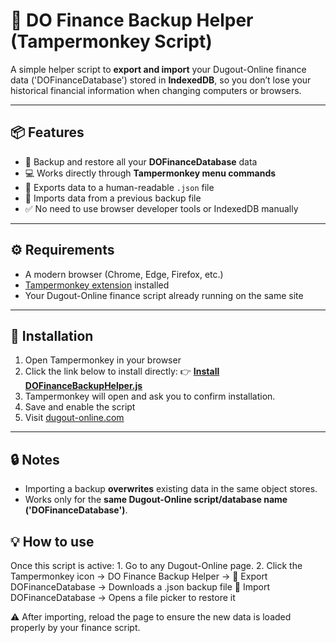 # 💾 DO Finance Backup Helper (Tampermonkey Script)

A simple helper script to **export and import** your Dugout-Online finance data ('DOFinanceDatabase') stored in **IndexedDB**, so you don’t lose your historical financial information when changing computers or browsers.

---

## 📦 Features

- 🧠 Backup and restore all your **DOFinanceDatabase** data  
- 💻 Works directly through **Tampermonkey menu commands**  
- 📂 Exports data to a human-readable `.json` file  
- 🔄 Imports data from a previous backup file  
- ✅ No need to use browser developer tools or IndexedDB manually

---

## ⚙️ Requirements

- A modern browser (Chrome, Edge, Firefox, etc.)
- [Tampermonkey extension](https://www.tampermonkey.net/) installed
- Your Dugout-Online finance script already running on the same site

---

## 🚀 Installation

1. Open Tampermonkey in your browser
2. Click the link below to install directly:
👉 [**Install DOFinanceBackupHelper.js**](https://github.com/osvdel/DOFinanceBackupHelper/raw/main/DOFinanceBackupHelper.js)
3. Tampermonkey will open and ask you to confirm installation.  
4. Save and enable the script  
5. Visit [dugout-online.com](https://www.dugout-online.com)

---

## 🔒 Notes

- Importing a backup **overwrites** existing data in the same object stores.  
- Works only for the **same Dugout-Online script/database name ('DOFinanceDatabase')**.
  
## 💡 How to use
Once this script is active:
        1. Go to any Dugout-Online page.
        2. Click the Tampermonkey icon → DO Finance Backup Helper →
                💾 Export DOFinanceDatabase → Downloads a .json backup file
                📂 Import DOFinanceDatabase → Opens a file picker to restore it

⚠️ After importing, reload the page to ensure the new data is loaded properly by your finance script.
